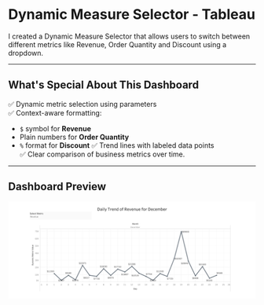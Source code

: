 # Dynamic Measure Selector - Tableau

I created a Dynamic Measure Selector that allows users to switch between different metrics like Revenue, Order Quantity and Discount using a dropdown.

---

##  What's Special About This Dashboard

✅ Dynamic metric selection using parameters  
✅ Context-aware formatting:  
- `$` symbol for **Revenue**
- Plain numbers for **Order Quantity**
- `%` format for **Discount**
✅ Trend lines with labeled data points  
✅ Clear comparison of business metrics over time.

---

##  Dashboard Preview

![Dynamic Measure Selector](dynamic_measure_selector.png)
